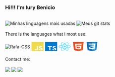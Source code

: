 ### Hi!!! I'm Iury Benicio
<br/>

<div>
  <img height="200em"  alt="Minhas linguagens mais usadas" src="https://github-readme-stats.vercel.app/api/top-langs/?username=IuryBenicio&layout=donut&theme=dark#gh-dark-mode-only"/>
  <img height="200em"  alt="Meus git stats" src="https://github-readme-stats.vercel.app/api?username=IuryBenicio&show_icons=true&theme=dark#gh-dark-mode-only" />
</div>
<br/>
<div style="display: block">
 There is the languages what i most use:
</div>
<div style="display: inline_block">
<br/>
  <img align="center" alt="Rafa-CSS" height="30" width="40" 
    src="https://cdn.jsdelivr.net/gh/devicons/devicon@latest/icons/java/java-original.svg">
  <img align="center" alt="Rafa-Js" height="30" width="40" src="https://raw.githubusercontent.com/devicons/devicon/master/icons/javascript/javascript-plain.svg">
  <img align="center" alt="Rafa-Ts" height="30" width="40" src="https://raw.githubusercontent.com/devicons/devicon/master/icons/typescript/typescript-plain.svg">
  <img align="center" alt="Rafa-React" height="30" width="40" src="https://raw.githubusercontent.com/devicons/devicon/master/icons/react/react-original.svg">
  <img align="center" alt="Rafa-HTML" height="30" width="40" src="https://raw.githubusercontent.com/devicons/devicon/master/icons/html5/html5-original.svg">
  <img align="center" alt="Rafa-CSS" height="30" width="40" src="https://raw.githubusercontent.com/devicons/devicon/master/icons/css3/css3-original.svg">
</div>
<br/>
<div style="display: block">
 Contact me:
</div>
<div> 
  <br/>
  <a href="https://www.instagram.com/iurybeni_/" target="_blank"><img src="https://img.shields.io/badge/-Instagram-%23E4405F?style=for-the-badge&logo=instagram&logoColor=white" target="_blank"></a>
  <a href = "mailto:iury620@gmail.com.com"><img src="https://img.shields.io/badge/-Gmail-%23333?style=for-the-badge&logo=gmail&logoColor=white" target="_blank"></a>
  <a href="https://www.linkedin.com/in/iurybenicio/" target="_blank"><img src="https://img.shields.io/badge/-LinkedIn-%230077B5?style=for-the-badge&logo=linkedin&logoColor=white" target="_blank"></a> 
  
</div>
